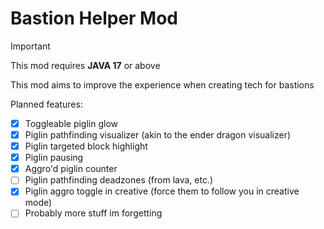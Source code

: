 # Bastion Helper Mod

> [!IMPORTANT]
> This mod requires **JAVA 17** or above

This mod aims to improve the experience when creating tech for bastions

Planned features:

- [x] Toggleable piglin glow
- [x] Piglin pathfinding visualizer (akin to the ender dragon visualizer)
- [x] Piglin targeted block highlight
- [x] Piglin pausing
- [x] Aggro'd piglin counter
- [ ] Piglin pathfinding deadzones (from lava, etc.)
- [x] Piglin aggro toggle in creative (force them to follow you in creative mode)
- [ ] Probably more stuff im forgetting
